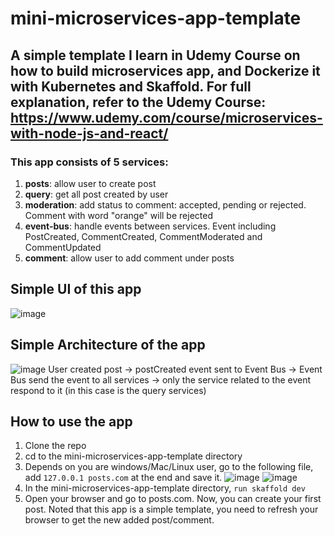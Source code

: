 # mini-microservices-app-template
## A simple template I learn in Udemy Course on how to build microservices app, and Dockerize it with Kubernetes and Skaffold. For full explanation, refer to the Udemy Course: https://www.udemy.com/course/microservices-with-node-js-and-react/
### This app consists of 5 services:
1. **posts**: allow user to create post
2. **query**: get all post created by user 
3. **moderation**: add status to comment: accepted, pending or rejected. Comment with word "orange" will be rejected
4. **event-bus**: handle events between services. Event including PostCreated, CommentCreated,  CommentModerated and CommentUpdated
5. **comment**: allow user to add comment under posts

## Simple UI of this app
![image](https://user-images.githubusercontent.com/35439849/101474063-9220f880-3985-11eb-93b0-84d9cd845f0d.png)

## Simple Architecture of the app
![image](https://user-images.githubusercontent.com/35439849/103865167-bd227780-50fe-11eb-9e30-9e7dd5062429.png)
User created post -> postCreated event sent to Event Bus -> Event Bus send the event to all services -> only the service related to the event respond to it (in this case is the query services)

## How to use the app
1. Clone the repo
2. cd to the mini-microservices-app-template directory
3. Depends on you are windows/Mac/Linux user, go to the following file, add `127.0.0.1 posts.com` at the end and save it.
   ![image](https://user-images.githubusercontent.com/35439849/103864470-9e6fb100-50fd-11eb-9bfc-3fd773ed56e5.png)
   ![image](https://user-images.githubusercontent.com/35439849/103864626-e5f63d00-50fd-11eb-81a7-239ef4982552.png)
4. In the mini-microservices-app-template directory, `run skaffold dev`
5. Open your browser and go to posts.com. Now, you can create your first post. Noted that this app is a simple template, you need to refresh your browser to get the new added post/comment.
    
